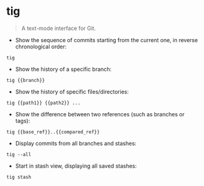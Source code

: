 # tig

> A text-mode interface for Git.

- Show the sequence of commits starting from the current one, in reverse chronological order:

`tig`

- Show the history of a specific branch:

`tig {{branch}}`

- Show the history of specific files/directories:

`tig {{path1}} {{path2}} ...`

- Show the difference between two references (such as branches or tags):

`tig {{base_ref}}..{{compared_ref}}`

- Display commits from all branches and stashes:

`tig --all`

- Start in stash view, displaying all saved stashes:

`tig stash`
